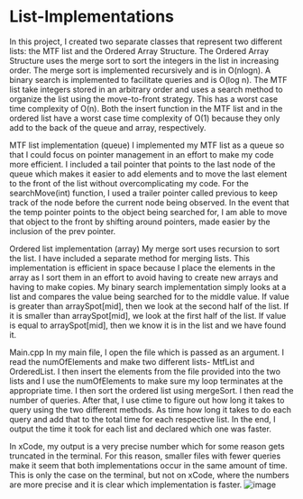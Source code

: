 # List-Implementations

In this project, I created two separate classes that represent two different lists: the MTF list and the Ordered Array Structure. The Ordered Array Structure uses the merge sort to sort the integers in the list in increasing order. The merge sort is implemented recursively and is in O(nlogn). A binary search is implemented to facilitate queries and is O(log n). The MTF list take integers stored in an arbitrary order and uses a search method to organize the list using the move-to-front strategy. This has a worst case time complexity of O(n). Both the insert function in the MTF list and in the ordered list have a worst case time complexity of O(1) because they only add to the back of the queue and array, respectively.

MTF list implementation (queue)
I implemented my MTF list as a queue so that I could focus on pointer management in an effort to make my code more efficient. I included a tail pointer that points to the last node of the queue which makes it easier to add elements and to move the last element to the front of the list without overcomplicating my code. For the searchMove(int) function, I used a trailer pointer called previous to keep track of the node before the current node being observed. In the event that the temp pointer points to the object being searched for, I am able to move that object to the front by shifting around pointers, made easier by the inclusion of the prev pointer.

Ordered list implementation (array)
My merge sort uses recursion to sort the list. I have included a separate method for merging lists. This implementation is efficient in space because I place the elements in the array as I sort them in an effort to avoid having to create new arrays and having to make copies.
My binary search implementation simply looks at a list and compares the value being searched for to the middle value. If value is greater than arraySpot[mid], then we look at the second half of the list. If it is smaller than arraySpot[mid], we look at the first half of the list. If value is equal to arraySpot[mid], then we know it is in the list and we have found it.

Main.cpp
In my main file, I open the file which is passed as an argument. I read the numOfElements and make two different lists-  MtfList and OrderedList. I then insert the elements from the file provided into the two lists and I use the numOfElements to make sure my loop terminates at the appropriate time. I then sort the ordered list using mergeSort. I then read the number of queries. After that, I use ctime to figure out how long it takes to query using the two different methods. As  time how long it takes to do each query and add that to the total time for each respective list. In the end, I output the time it took for each list and declared which one was faster.

In xCode, my output is a very precise number which for some reason gets truncated in the terminal. For this reason, smaller files with fewer queries make it seem that both implementations occur in the same amount of time. This is only the case on the terminal, but not on xCode, where the numbers are more precise and it is clear which implementation is faster.
![image](https://user-images.githubusercontent.com/36302020/138743724-8a008832-7352-4e0d-a3e9-2369481187ab.png)
